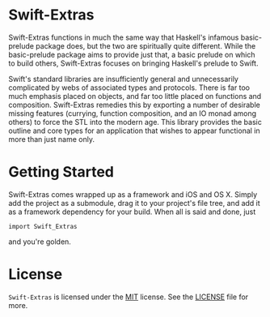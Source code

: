 Swift-Extras
============

Swift-Extras functions in much the same way that Haskell's infamous basic-prelude package does, but the two are spiritually quite different.  While the basic-prelude package aims to provide just that, a basic prelude on which to build others, Swift-Extras focuses on bringing Haskell's prelude to Swift.

Swift's standard libraries are insufficiently general and unnecessarily complicated by webs of associated types and protocols.  There is far too much emphasis placed on objects, and far too little placed on functions and composition.  Swift-Extras remedies this by exporting a number of desirable missing features (currying, function composition, and an IO monad among others) to force the STL into the modern age.  This library provides the basic outline and core types for an application that wishes to appear functional in more than just name only.

Getting Started
===============

Swift-Extras comes wrapped up as a framework and iOS and OS X.  Simply add the project as a submodule, drag it to your project's file tree, and add it as a framework dependency for your build.  When all is said and done, just 

```
import Swift_Extras
``` 

and you're golden.

License
=======

`Swift-Extras` is licensed under the [MIT](http://opensource.org/licenses/MIT) license. See the [LICENSE](LICENSE) file for more.


